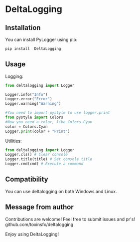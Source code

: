 # DeltaLogging

##  Installation
You can install PyLogger using pip:
```bash
pip install  DeltaLogging
```
## Usage
Logging:
```python
from deltalogging import Logger

Logger.info("Info")
Logger.error("Error")
Logger.warning("Warning")

#You need to import pystyle to use logger.print
from pystyle import Colors
#Now you need a color, like Colors.Cyan
color = Colors.Cyan
Logger.print(color + "Print")
```
Utilities:
```python
from deltalogging import Logger
Logger.cls() # Clear console
Logger.title(title) # Set console title
Logger.cmd(cmd) # Execute a command
```
## Compatibility
You can use deltalogging on both Windows and Linux.

## Message from author
Contributions are welcome! Feel free to submit issues and pr's! github.com/toxinsfx/deltalogging

Enjoy using DeltaLogging!







